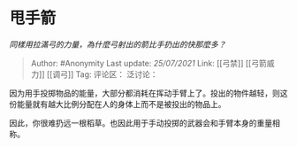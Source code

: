 # 甩手箭
*同樣用拉滿弓的力量，為什麼弓射出的箭比手扔出的快那麼多？*

> Author: #Anonymity
> Last update: *25/07/2021*
> Link:  [[弓禁]] [[弓箭威力]] [[调弓]]
> Tag:
> 评论区：
> 泛讨论：

因为用手投掷物品的能量，大部分都消耗在挥动手臂上了。投出的物件越轻，则这份能量就有越大比例分配在人的身体上而不是被投出的物品上。

因此，你很难扔远一根稻草。也因此用于手动投掷的武器会和手臂本身的重量相称。
